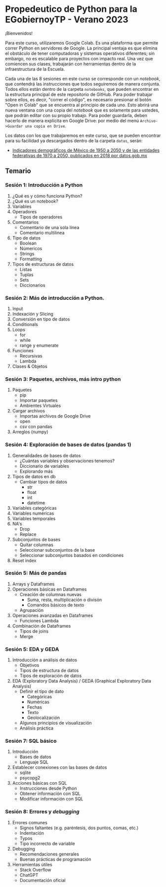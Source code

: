 # Propedeutico de Python para la EGobiernoyTP - Verano 2023

¡Bienvenidos!

Para este curso, utilizaremos Google Colab. Es una plataforma que permite correr Python en servidores de Google. La principal ventaja es que elimina el obstáculo de tener computadoras y sistemas operativos diferentes; sin embargo, no es escalable para proyectos con impacto real. Una vez que comiencen sus clases, trabajarán con herramientas dentro de la infraestructura de la Escuela.

Cada una de las 8 sesiones en este curso se corresponde con un _notebook_, que contendrá las instrucciones que todos seguiremos de manera conjunta. Todos ellos están dentro de la carpeta `notebooks`, que pueden encontrar en la estructura principal de este repositorio de GitHub. Para poder trabajar sobre ellos, es decir, "correr el código", es necesario presionar el botón "Open in Colab" que se encuentra al principio de cada uno. Esto abrirá una nueva ventana con una copia del _notebook_ que es solamente para ustedes, que podrán editar con su propio trabajo. Para poder guardarla, deben hacerlo de manera explícita en Google Drive: por medio del menú `Archivo->Guardar una copia en Drive`. 

Los datos con los que trabajaremos en este curso, que se pueden encontrar para su facilidad ya descargados dentro de la carpeta `datos`, serán:
* [Indicadores demográficos de México de 1950 a 2050 y de las entidades federativas de 1970 a 2050, publicados en 2018 por datos.gob.mx](https://datos.gob.mx/herramientas/indicadores-demograficos-de-mexico-de-1950-a-2050-y-de-las-entidades-federativas-de-1970-a-2050?category=web&tag=economia)

## Temario

### Sesión 1: Introducción a Python

1.  ¿Qué es y cómo funciona Python?
2.  ¿Qué es un notebook?
3.  Variables
4.  Operadores
    - Tipos de operadores
5.  Comentarios
    - Comentario de una sola línea
    - Comentario multilinea
6.  Tipo de datos
    - Boolean
    - Númericos
    - Strings
    - Formatting
7. Tipos de estructuras de datos
    - Listas
    - Tuplas
    - Sets
    - Diccionarios

### Sesión 2: Más de introducción a Python.

1. Input
2. Indexación y Slicing
3. Conversión en tipo de datos
4. Conditionals
5. Loops
   - for
   - while 
   - range y enumerate
6. Funciones
   - Recursivas
   - Lambda
7. Clases & Objetos

### Sesión 3: Paquetes, archivos, más intro python

1. Paquetes
   - pip
   - Importar paquetes
   - Ambientes Virtuales
2. Cargar archivos
    - Importas archivos de Google Drive
    - open
    - csv con pandas
3. Arreglos (numpy)

### Sesión 4: Exploración de bases de datos (pandas 1)

1. Generalidades de bases de datos
    - ¿Cuántas variables y observaciones tenemos?
    - Diccionario de variables
    - Explorando más
2. Tipos de datos en db
    - Cambiar tipos de datos
        - str
        - float
        - int
        - datetime
3. Variables categóricas
4. Variables numéricas
5. Variables temporales
6. NA's
    - Drop
    - Replace
7. Subconjuntos de bases
    - Quitar columnas
    - Seleccionar subconjuntos de la base
    - Seleccionar subconjuntos basados en condiciones
8. Reset index

### Sesión 5: Más de pandas

1. Arrays y Dataframes
2. Operaciones básicas en Dataframes
    * Creación de columnas nuevas
        * Suma, resta, multiplicación o divisón
        * Comandos básicos de texto
    * Agrupación
3. Operaciones avanzadas en Dataframes
    * Funciones Lambda
4. Combinación de Dataframes
    * Tipos de joins
    * Merge

### Sesión 5: EDA y GEDA

1. Introducción a análisis de datos
    - Objetivos 
    - Tipos de estructura de datos
    - Tipos de exploración de datos
2. EDA (Exploratory Data Analysis) / GEDA (Graphical Exploratory Data Analysis)
    - Definir el tipo de dato
        - Categóricas
        - Numéricas
        - Fechas
        - Texto
        - Geolocalización
    - Algunos principios de visualización 
    - Análisis práctica


### Sesión 7: SQL básico

1. Introducción
    * Bases de datos
    * Lenguaje SQL
2. Establecer conexiones con las bases de datos
    * sqlite 
    * psycopg2 
3. Acciones básicas con SQL
    * Instrucciones desde Python
    * Obtener información con SQL
    * Modificar información con SQL

### Sesión 8: Errores y _debugging_

1. Errores comunes
    * Signos faltantes (e.g. paréntesis, dos puntos, comas, etc.)
    * Indentación
    * Typos
    * Tipo incorrecto de variable
2. Debugging
   * Recomendaciones generales
   * Buenas prácticas de programación
3. Herramientas útiles
    * Stack Overflow
    * ChatGPT
    * Documentación oficial
